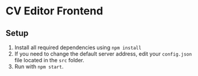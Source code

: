 # CV Editor Frontend

## Setup

1. Install all required dependencies using `npm install`
2. If you need to change the default server address, edit your `config.json` file located in the `src` folder.
3. Run with `npm start`.